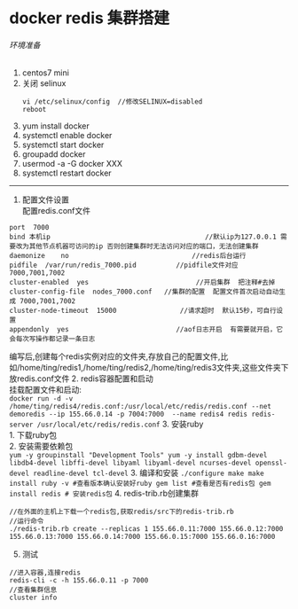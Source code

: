 docker redis 集群搭建
===
###### 环境准备
1. centos7 mini
2. 关闭 selinux
    ```
    vi /etc/selinux/config  //修改SELINUX=disabled
    reboot
    ```
3. yum install docker
4. systemctl enable docker
5. systemctl start docker
6. groupadd docker
7. usermod -a -G docker XXX
8. systemctl restart docker

---

1. 配置文件设置  
配置redis.conf文件
```
port  7000                                                
bind 本机ip                                       //默认ip为127.0.0.1 需要改为其他节点机器可访问的ip 否则创建集群时无法访问对应的端口，无法创建集群
daemonize    no                               //redis后台运行
pidfile  /var/run/redis_7000.pid          //pidfile文件对应7000,7001,7002
cluster-enabled  yes                           //开启集群  把注释#去掉
cluster-config-file  nodes_7000.conf   //集群的配置  配置文件首次启动自动生成 7000,7001,7002
cluster-node-timeout  15000                //请求超时  默认15秒，可自行设置
appendonly  yes                           //aof日志开启  有需要就开启，它会每次写操作都记录一条日志　
```
编写后,创建每个redis实例对应的文件夹,存放自己的配置文件,比如/home/ting/redis1,/home/ting/redis2,/home/ting/redis3文件夹,这些文件夹下放redis.conf文件
2. redis容器配置和启动  
    挂载配置文件和启动:  
     ```
     docker run -d -v /home/ting/redis4/redis.conf:/usr/local/etc/redis/redis.conf --net demoredis --ip 155.66.0.14 -p 7004:7000  --name redis4 redis redis-server /usr/local/etc/redis/redis.conf
     ```
3. 安装ruby  
    1. 下载ruby包  
    2. 安装需要依赖包  
    ```
    yum -y groupinstall "Development Tools"
    yum -y install gdbm-devel libdb4-devel libffi-devel libyaml libyaml-devel ncurses-devel openssl-devel readline-devel tcl-devel
    ```
    3. 编译和安装
    ```
     ./configure
     make
     make install
     ruby -v #查看版本确认安装好ruby
     gem list #查看是否有redis包
     gem install redis # 安装redis包
    ```
4. redis-trib.rb创建集群
```
//在外面的主机上下载一个redis包,获取redis/src下的redis-trib.rb
//运行命令
./redis-trib.rb create --replicas 1 155.66.0.11:7000 155.66.0.12:7000 155.66.0.13:7000 155.66.0.14:7000 155.66.0.15:7000 155.66.0.16:7000
```
5. 测试
```
//进入容器,连接redis
redis-cli -c -h 155.66.0.11 -p 7000
//查看集群信息
cluster info
```